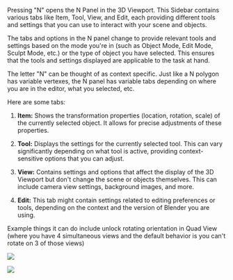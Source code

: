
Pressing "N" opens the N Panel in the 3D Viewport. This Sidebar contains various tabs like Item, Tool, View, and Edit, each providing different tools and settings that you can use to interact with your scene and objects.

The tabs and options in the N panel change to provide relevant tools and settings based on the mode you're in (such as Object Mode, Edit Mode, Sculpt Mode, etc.) or the type of object you have selected. This ensures that the tools and settings displayed are applicable to the task at hand.

The letter "N" can be thought of as context specific. Just like a N polygon has variable vertexes, the N panel has variable tabs depending on where you are in the editor, what you selected, etc.

Here are some tabs:

1. **Item:** Shows the transformation properties (location, rotation, scale) of the currently selected object. It allows for precise adjustments of these properties.
    
2. **Tool:** Displays the settings for the currently selected tool. This can vary significantly depending on what tool is active, providing context-sensitive options that you can adjust.
    
3. **View:** Contains settings and options that affect the display of the 3D Viewport but don't change the scene or objects themselves. This can include camera view settings, background images, and more.
    
4. **Edit:** This tab might contain settings related to editing preferences or tools, depending on the context and the version of Blender you are using.

Example things it can do include unlock rotating orientation in Quad View (where you have 4 simultaneous views and the default behavior is you can't rotate on 3 of those views)

![](https://i.imgur.com/hw7vvUm.png)

![](https://i.imgur.com/Sobbdot.png)
